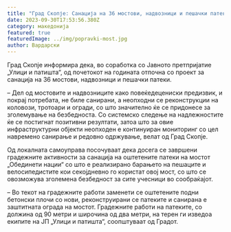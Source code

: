 ```yaml
---
title: "Град Скопје: Санација на 36 мостови, надвозници и пешачки патеки"
date: 2023-09-30T17:53:56.380Z
category: македонија
featured: true
featuredImage: ../img/popravki-most.jpg
author: Вардарски
---
```

<!--StartFragment-->

Град Скопје информира дека, во соработка со Јавното претпријатие „Улици и патишта“, од почетокот на годината отпочна со проект за санација на 36 мостови, надвозници и пешачки патеки.

– Дел од мостовите и надвозниците како повеќедецениски предизвик, и покрај потребата, не биле санирани, а неопходни се реконструкции на коловози, тротоари и огради, со што значително ќе се придонесе за зголемување на безбедноста. Со системско следење на надлежностите ќе се постигнат позитивни резултати, затоа што за овие инфраструктурни објекти неопходен е континуиран мониторинг со цел навремено санирање и редовно одржување, велат од Град Скопје.

Од локалната самоуправа посочуваат дека досега се завршени градежните активности за санација на оштетените патеки на мостот „Обединети нации“ со што е реализирано барањето на пешаците и велосипедистите кои секојдневно го користат овој мост, со што се овозможува зголемена безбедност за сите учесници во сообраќајот.

– Во текот на градежните работи заменети се оштетените подни бетонски плочи со нови, реконструирани се патеките и санирана е заштитната ограда на мостот. Градежните работи на патеките, со должина од 90 метри и широчина од два метри, на терен ги изведоа екипите на ЈП „Улици и патишта“, соопштуваат од Градот.

<!--EndFragment-->